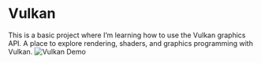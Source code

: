 # Vulkan
This is a basic project where I’m learning how to use the Vulkan graphics API.
A place to explore rendering, shaders, and graphics programming with Vulkan.
![Vulkan Demo](Images/Sponza.png)
